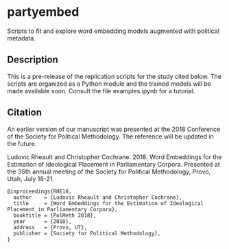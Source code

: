 # partyembed

Scripts to fit and explore word embedding models augmented with political metadata.

## Description

This is a pre-release of the replication scripts for the study cited below.  The scripts are organized as a Python module and the trained models will be made available soon.  Consult the file examples.ipynb for a tutorial.

## Citation

An earlier version of our manuscript was presented at the 2018 Conference of the Society for Political Methodology. The reference will be updated in the future.  

Ludovic Rheault and Christopher Cochrane.  2018.  Word Embeddings for the Estimation of Ideological Placement in Parliamentary Corpora. Presented at the 35th annual meeting of the Society for Political Methodology, Provo, Utah, July 18-21.

```
@inproceedings{RHE18,
  author    = {Ludovic Rheault and Christopher Cochrane},
  title     = {Word Embeddings for the Estimation of Ideological Placement in Parliamentary Corpora},
  booktitle = {PolMeth 2018},
  year      = {2018},
  address   = {Provo, UT},
  publisher = {Society for Political Methodology},
}
```
